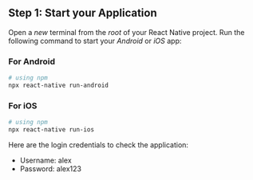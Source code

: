 ## Step 1: Start your Application

Open a _new_ terminal from the _root_ of your React Native project. Run the following command to start your _Android_ or _iOS_ app:

### For Android

```bash
# using npm
npx react-native run-android
```

### For iOS

```bash
# using npm
npx react-native run-ios
```

Here are the login credentials to check the application:

- Username: alex
- Password: alex123